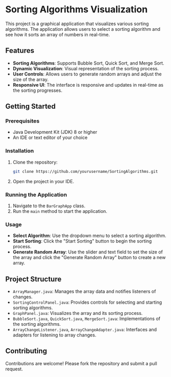 # Sorting Algorithms Visualization

This project is a graphical application that visualizes various sorting algorithms. The application allows users to select a sorting algorithm and see how it sorts an array of numbers in real-time.

## Features

- **Sorting Algorithms**: Supports Bubble Sort, Quick Sort, and Merge Sort.
- **Dynamic Visualization**: Visual representation of the sorting process.
- **User Controls**: Allows users to generate random arrays and adjust the size of the array.
- **Responsive UI**: The interface is responsive and updates in real-time as the sorting progresses.

## Getting Started

### Prerequisites

- Java Development Kit (JDK) 8 or higher
- An IDE or text editor of your choice

### Installation

1. Clone the repository:
   ```sh
   git clone https://github.com/yourusername/SortingAlgorithms.git
   ```
2. Open the project in your IDE.

### Running the Application

1. Navigate to the `BarGraphApp` class.
2. Run the `main` method to start the application.

### Usage

- **Select Algorithm**: Use the dropdown menu to select a sorting algorithm.
- **Start Sorting**: Click the "Start Sorting" button to begin the sorting process.
- **Generate Random Array**: Use the slider and text field to set the size of the array and click the "Generate Random Array" button to create a new array.

## Project Structure

- `ArrayManager.java`: Manages the array data and notifies listeners of changes.
- `SortingControlPanel.java`: Provides controls for selecting and starting sorting algorithms.
- `GraphPanel.java`: Visualizes the array and its sorting process.
- `BubbleSort.java`, `QuickSort.java`, `MergeSort.java`: Implementations of the sorting algorithms.
- `ArrayChangeListener.java`, `ArrayChangeAdapter.java`: Interfaces and adapters for listening to array changes.

## Contributing

Contributions are welcome! Please fork the repository and submit a pull request.
